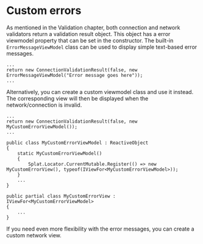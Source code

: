 # Custom errors

As mentioned in the Validation chapter, both connection and network validators return a validation result object.
This object has a error viewmodel property that can be set in the constructor.
The built-in `ErrorMessageViewModel` class can be used to display simple text-based error messages.

```
...
return new ConnectionValidationResult(false, new ErrorMessageViewModel("Error message goes here"));
...
```

Alternatively, you can create a custom viewmodel class and use it instead.
The corresponding view will then be displayed when the network/connection is invalid.

```
...
return new ConnectionValidationResult(false, new MyCustomErrorViewModel());
...
```
```
public class MyCustomErrorViewModel : ReactiveObject
{
	static MyCustomErrorViewModel()
    {
        Splat.Locator.CurrentMutable.Register(() => new MyCustomErrorView(), typeof(IViewFor<MyCustomErrorViewModel>));
    }
	...
}
```
```
public partial class MyCustomErrorView : IViewFor<MyCustomErrorViewModel>
{
	...
}
```

If you need even more flexibility with the error messages, you can create a custom network view.